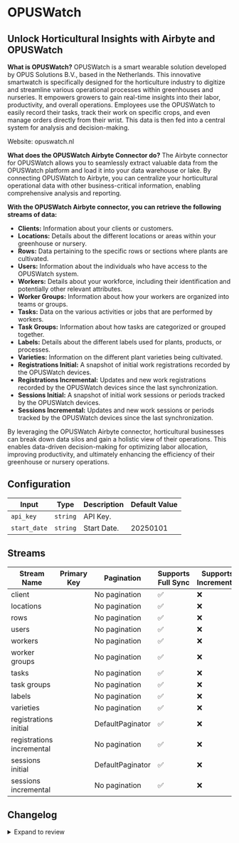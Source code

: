# OPUSWatch
## Unlock Horticultural Insights with Airbyte and OPUSWatch

**What is OPUSWatch?**
OPUSWatch is a smart wearable solution developed by OPUS Solutions B.V., based in the Netherlands. This innovative smartwatch is specifically designed for the horticulture industry to digitize and streamline various operational processes within greenhouses and nurseries. It empowers growers to gain real-time insights into their labor, productivity, and overall operations. Employees use the OPUSWatch to easily record their tasks, track their work on specific crops, and even manage orders directly from their wrist. This data is then fed into a central system for analysis and decision-making.

Website: opuswatch.nl

**What does the OPUSWatch Airbyte Connector do?**
The Airbyte connector for OPUSWatch allows you to seamlessly extract valuable data from the OPUSWatch platform and load it into your data warehouse or lake. By connecting OPUSWatch to Airbyte, you can centralize your horticultural operational data with other business-critical information, enabling comprehensive analysis and reporting.

**With the OPUSWatch Airbyte connector, you can retrieve the following streams of data:**
* **Clients:** Information about your clients or customers.
* **Locations:** Details about the different locations or areas within your greenhouse or nursery.
* **Rows:** Data pertaining to the specific rows or sections where plants are cultivated.
* **Users:** Information about the individuals who have access to the OPUSWatch system.
* **Workers:** Details about your workforce, including their identification and potentially other relevant attributes.
* **Worker Groups:** Information about how your workers are organized into teams or groups.
* **Tasks:** Data on the various activities or jobs that are performed by workers.
* **Task Groups:** Information about how tasks are categorized or grouped together.
* **Labels:** Details about the different labels used for plants, products, or processes.
* **Varieties:** Information on the different plant varieties being cultivated.
* **Registrations Initial:** A snapshot of initial work registrations recorded by the OPUSWatch devices.
* **Registrations Incremental:** Updates and new work registrations recorded by the OPUSWatch devices since the last synchronization.
* **Sessions Initial:** A snapshot of initial work sessions or periods tracked by the OPUSWatch devices.
* **Sessions Incremental:** Updates and new work sessions or periods tracked by the OPUSWatch devices since the last synchronization.

By leveraging the OPUSWatch Airbyte connector, horticultural businesses can break down data silos and gain a holistic view of their operations. This enables data-driven decision-making for optimizing labor allocation, improving productivity, and ultimately enhancing the efficiency of their greenhouse or nursery operations.

## Configuration

| Input | Type | Description | Default Value |
|-------|------|-------------|---------------|
| `api_key` | `string` | API Key.  |  |
| `start_date` | `string` | Start Date.  | 20250101 |

## Streams
| Stream Name | Primary Key | Pagination | Supports Full Sync | Supports Incremental |
|-------------|-------------|------------|---------------------|----------------------|
| client |  | No pagination | ✅ |  ❌  |
| locations |  | No pagination | ✅ |  ❌  |
| rows |  | No pagination | ✅ |  ❌  |
| users |  | No pagination | ✅ |  ❌  |
| workers |  | No pagination | ✅ |  ❌  |
| worker groups |  | No pagination | ✅ |  ❌  |
| tasks |  | No pagination | ✅ |  ❌  |
| task groups |  | No pagination | ✅ |  ❌  |
| labels |  | No pagination | ✅ |  ❌  |
| varieties |  | No pagination | ✅ |  ❌  |
| registrations initial |  | DefaultPaginator | ✅ |  ❌  |
| registrations incremental |  | No pagination | ✅ |  ❌  |
| sessions initial |  | DefaultPaginator | ✅ |  ❌  |
| sessions incremental |  | No pagination | ✅ |  ❌  |

## Changelog

<details>
  <summary>Expand to review</summary>

| Version          | Date              | Pull Request | Subject        |
|------------------|-------------------|--------------|----------------|
| 0.0.13 | 2025-09-02 | [65891](https://github.com/airbytehq/airbyte/pull/65891) | Update dependencies |
| 0.0.12 | 2025-08-23 | [65199](https://github.com/airbytehq/airbyte/pull/65199) | Update dependencies |
| 0.0.11 | 2025-08-09 | [64781](https://github.com/airbytehq/airbyte/pull/64781) | Update dependencies |
| 0.0.10 | 2025-08-02 | [64205](https://github.com/airbytehq/airbyte/pull/64205) | Update dependencies |
| 0.0.9 | 2025-07-26 | [63856](https://github.com/airbytehq/airbyte/pull/63856) | Update dependencies |
| 0.0.8 | 2025-07-19 | [63393](https://github.com/airbytehq/airbyte/pull/63393) | Update dependencies |
| 0.0.7 | 2025-07-12 | [63184](https://github.com/airbytehq/airbyte/pull/63184) | Update dependencies |
| 0.0.6 | 2025-07-05 | [62574](https://github.com/airbytehq/airbyte/pull/62574) | Update dependencies |
| 0.0.5 | 2025-06-28 | [62391](https://github.com/airbytehq/airbyte/pull/62391) | Update dependencies |
| 0.0.4 | 2025-06-21 | [60559](https://github.com/airbytehq/airbyte/pull/60559) | Update dependencies |
| 0.0.3 | 2025-05-10 | [60190](https://github.com/airbytehq/airbyte/pull/60190) | Update dependencies |
| 0.0.2 | 2025-05-04 | [59519](https://github.com/airbytehq/airbyte/pull/59519) | Update dependencies |
| 0.0.1 | 2025-04-22 | | Initial release by [@SebasZwinkels](https://github.com/SebasZwinkels) via Connector Builder |

</details>
